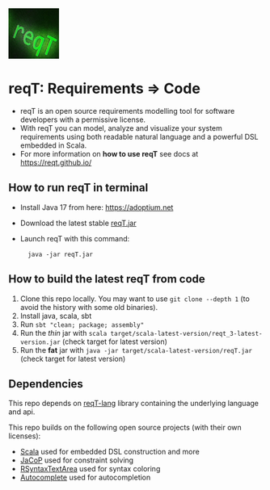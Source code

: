 <img src="https://github.com/reqT/reqT/raw/4.x/logo/reqT.jpeg" width="100"> 

reqT: Requirements => Code
==========================
* reqT is an open source requirements modelling tool for software developers with a permissive license. 
* With reqT you can model, analyze and visualize your system requirements using both readable natural language and a powerful DSL embedded in Scala.
* For more information on **how to use reqT** see docs at https://reqt.github.io/ 

How to run reqT in terminal
---------------------------

* Install Java 17 from here: https://adoptium.net 

* Download the latest stable [reqT.jar](https://github.com/reqT/reqT/releases) 

* Launch reqT with this command: 
    
        java -jar reqT.jar

 
How to build the latest reqT from code
--------------------------------------

1. Clone this repo locally. You may want to use `git clone --depth 1` (to avoid the history with some old binaries).
2. Install java, scala, sbt
3. Run `sbt "clean; package; assembly"`
4. Run the *thin* jar with `scala target/scala-latest-version/reqt_3-latest-version.jar` (check target for latest version)
5. Run the **fat** jar with `java -jar target/scala-latest-version/reqT.jar` (check target for latest version)

Dependencies 
-------------

This repo depends on [reqT-lang](https://github.com/reqT/reqT-lang/) library containing the underlying language and api.

This repo builds on the following open source projects (with their own licenses):
* [Scala](http://www.scala-lang.org/) used for embedded DSL construction and more
* [JaCoP](https://github.com/radsz/jacop) used for constraint solving
* [RSyntaxTextArea](http://fifesoft.com/rsyntaxtextarea/) used for syntax coloring
* [Autocomplete](http://fifesoft.com/autocomplete/) used for autocompletion

